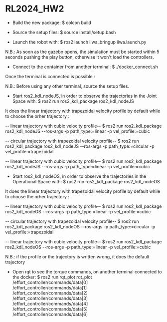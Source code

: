 # RL2024_HW2

- Build the new package:
$ colcon build

- Source the setup files:
$ source install/setup.bash

- Launch the robot with:
$ ros2 launch iiwa_bringup iiwa.launch.py

N.B.: As soon as the gazebo opens, the simulation must be started within 5 seconds pushing the play button, otherwise it won't load the controllers.

- Connect to the container from another terminal:
$ ./docker_connect.sh 

Once the terminal is connected is possible :

N.B.: Before using any other terminal, source the setup files.

- Start ros2_kdl_nodeJS, in order to observe the trajectories in the Joint Space with:
$ ros2 run ros2_kdl_package ros2_kdl_nodeJS

It does the linear trajectory with trapezoidal velocity profile by default
while to choose the orher trajectory :

 -- linear trajectory with cubic velocity profile--
$ ros2 run ros2_kdl_package ros2_kdl_nodeJS --ros-args -p path_type:=linear -p vel_profile:=cubic

 -- circular trajectory with trapezoidal velocity profile--
$ ros2 run ros2_kdl_package ros2_kdl_nodeJS --ros-args -p path_type:=circular -p vel_profile:=trapezoidal

 -- linear trajectory with cubic velocity profile--
$ ros2 run ros2_kdl_package ros2_kdl_nodeJS --ros-args -p path_type:=linear -p vel_profile:=cubic

- Start ros2_kdl_nodeOS, in order to observe the trajectories in the Operational Space with:
$ ros2 run ros2_kdl_package ros2_kdl_nodeOS

It does the linear trajectory with trapezoidal velocity profile by default
while to choose the orher trajectory :

 -- linear trajectory with cubic velocity profile--
$ ros2 run ros2_kdl_package ros2_kdl_nodeOS --ros-args -p path_type:=linear -p vel_profile:=cubic

 -- circular trajectory with trapezoidal velocity profile--
$ ros2 run ros2_kdl_package ros2_kdl_nodeOS --ros-args -p path_type:=circular -p vel_profile:=trapezoidal

 -- linear trajectory with cubic velocity profile--
$ ros2 run ros2_kdl_package ros2_kdl_nodeOS --ros-args -p path_type:=linear -p vel_profile:=cubic

N.B.: if the profile or the trajectory is written wrong, it does the default trajectory

- Open rqt to see the torque commands, on another terminal connected to the docker:
$ ros2 run rqt_plot rqt_plot /effort_controller/commands/data[0] /effort_controller/commands/data[1] /effort_controller/commands/data[2] /effort_controller/commands/data[3] /effort_controller/commands/data[4] /effort_controller/commands/data[5] /effort_controller/commands/data[6]
